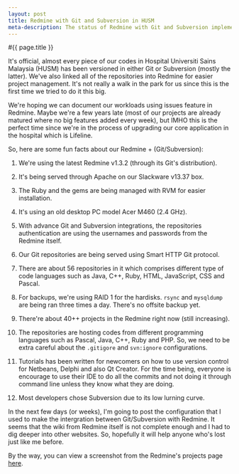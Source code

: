 ```yaml
---
layout: post
title: Redmine with Git and Subversion in HUSM
meta-description: The status of Redmine with Git and Subversion implementation in Hospital Universiti Sains Malaysia
---
```


#{{ page.title }}

It's official, almost every piece of our codes in Hospital Universiti Sains Malaysia (HUSM) has been versioned in either Git or Subversion (mostly the latter). We've also linked all of the repositories into Redmine for easier project management. It's not really a walk in the park for us since this is the first time we tried to do it this big.

We're hoping we can document our workloads using issues feature in Redmine. Maybe we're a few years late (most of our projects are already matured where no big features added every week), but IMHO this is the perfect time since we're in the process of upgrading our core application in the hospital which is Lifeline. 

So, here are some fun facts about our Redmine + (Git/Subversion):

1. We're using the latest Redmine v1.3.2 (through its Git's distribution). 

2. It's being served through Apache on our Slackware v13.37 box. 

3. The Ruby and the gems are being managed with RVM for easier installation. 

4. It's using an old desktop PC model Acer M460 (2.4 GHz).

5. With advance Git and Subversion integrations, the repositories authentication are using the usernames and passwords from the Redmine itself. 

6. Our Git repositories are being served using Smart HTTP Git protocol. 

7. There are about 56 repositories in it which comprises different type of code languages such as Java, C++, Ruby, HTML, JavaScript, CSS and Pascal. 

8. For backups, we're using RAID 1 for the hardisks. `rsync` and `mysqldump` are being ran three times a day. There's no offsite backup yet.

9. There're about 40++ projects in the Redmine right now (still increasing).

10. The repositories are hosting codes from different programming languages such as Pascal, Java, C++, Ruby and PHP. So, we need to be extra careful about the `.gitigore` and `svn:ignore` configurations.

11. Tutorials has been written for newcomers on how to use version control for Netbeans, Delphi and also Qt Creator. For the time being, everyone is encourage to use their IDE to do all the commits and not doing it through command line unless they know what they are doing.

12. Most developers chose Subversion due to its low lurning curve.

In the next few days (or weeks), I'm going to post the configuration that I used to make the intergration between Git/Subversion with Redmine. It seems that the wiki from Redmine itself is not complete enough and I had to dig deeper into other websites. So, hopefully it will help anyone who's lost just like me before. 

By the way, you can view a screenshot from the Redmine's projects page [here](https://twitter.com/#!/aurorius/status/187829585759580160).

